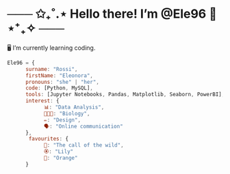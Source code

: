 # ─── ✩₊˚.⋆ Hello there! I’m @Ele96 👋 ⋆⁺₊✧ ───

🖥️ I’m currently learning coding.

```javascript
Ele96 = {
      surname: "Rossi",
      firstName: "Eleonora",
      pronouns: "she" | "her",
      code: [Python, MySQL],
      tools: [Jupyter Notebooks, Pandas, Matplotlib, Seaborn, PowerBI],
      interest: {
            📊: "Data Analysis", 
            🌱🦊🧬: "Biology", 
            ✏️: "Design",
            🗣️: "Online communication"
      },
       favourites: {
            📙: "The call of the wild",
            🏵️: "Lily"
            🎨: "Orange"
      }
```
